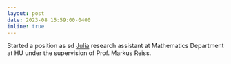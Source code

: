 ```yaml
---
layout: post
date: 2023-08 15:59:00-0400
inline: true
---
```

Started a position as sd [Julia](https://julialang.org/) research assistant at Mathematics Department at HU under the supervision of Prof. Markus Reiss. 


